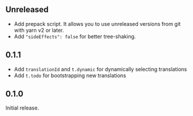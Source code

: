 ## Unreleased

- Add prepack script. It allows you to use unreleased versions from git with yarn v2 or later.
- Add `"sideEffects": false` for better tree-shaking.

## 0.1.1

- Add `translationId` and `t.dynamic` for dynamically selecting translations
- Add `t.todo` for bootstrapping new translations

## 0.1.0

Initial release.

